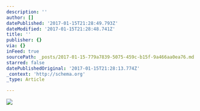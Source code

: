 ```yaml
---
description: ''
author: []
datePublished: '2017-01-15T21:28:49.793Z'
dateModified: '2017-01-15T21:28:48.741Z'
title: ''
publisher: {}
via: {}
inFeed: true
sourcePath: _posts/2017-01-15-779a7839-5075-459c-b15f-9a466aa0ea76.md
starred: false
datePublishedOriginal: '2017-01-15T21:28:13.774Z'
_context: 'http://schema.org'
_type: Article

---
```

![](https://the-grid-user-content.s3-us-west-2.amazonaws.com/375cca8d-3f79-431c-a910-55e0c69fc0ab.png)